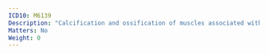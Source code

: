 ```yaml
---
ICD10: M6139
Description: "Calcification and ossification of muscles associated with burns: Site unspecified"
Matters: No
Weight: 0
---
```

